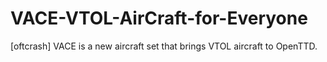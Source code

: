 # VACE-VTOL-AirCraft-for-Everyone
[oftcrash] VACE is a new aircraft set that brings VTOL aircraft to OpenTTD.
